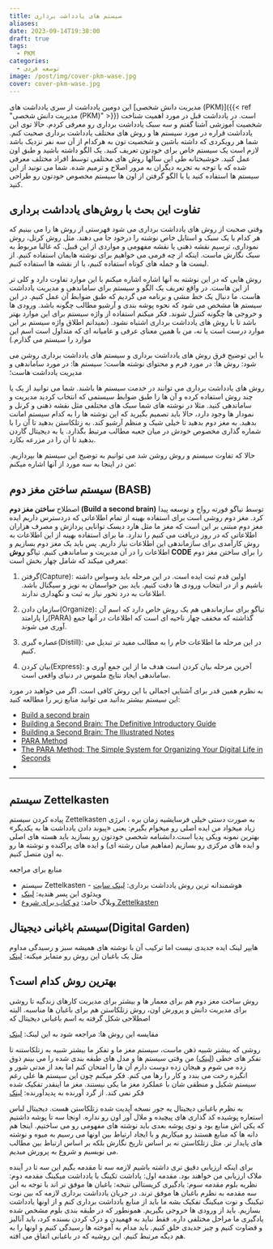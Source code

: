```yaml
---
title: سیستم های یادداشت برداری
aliases: 
date: 2023-09-14T19:38:00
draft: true
tags:
  - PKM
categories:
  - توسعه فردی
image: /post/img/cover-pkm-wase.jpg
cover: cover-pkm-wase.jpg
---
```




این دومین یادداشت از سری یادداشت های [مدیریت دانش شخصی (PKM)]({{< ref "مدیریت دانش شخصی (PKM)" >}}) است. در یادداشت قبل در مورد اهمیت شناخت شخصیت آموزشی آشنا گفتم و سه سبک یادداشت برداری رو معرفی کردم. حالا توی این یادداشت قراره در مورد سیستم ها و روش های مختلف یادداشت برداری صحبت کنم. شما هر رویکردی که داشته باشین و شخصیت تون به هرکدام از آن سه نفر نزدیک باشد لازم است یک سیستم خاص برای خودتون تعریف کنید. یک الگو داشته باشید و طبق اون عمل کنید. خوشبختانه طی این سالها روش های مختلفی توسط افراد مختلف معرفی شده که با توجه به تجربه دیگران به مرور اصلاح و ترمیم شده. شما می تونید از این سیستم ها استفاده کنید یا با الگو گرفتن از اون ها سیستم مخصوص خودتون رو طراحی کنید.


## تفاوت این بحث با روش‌های یادداشت برداری
وقتی صحبت از روش های یادداشت برداری می شود فهرستی از روش ها را می بینیم که هر کدام با یک سبک و استایل خاص نوشته را درخود جا می دهند. مثل روش کرنل، روش نموداری، ترسیم نقشه ذهنی یا نقشه مفهومی و مواردی از این قبیل. که غالبا مربوط به سبک نگارش ماست. اینکه از چه فرمی می خواهیم برای نوشته هایمان استفاده کنیم. از لیست ها و جمله های کوتاه استفاده کنیم، یا از نقشه ها استفاده کنیم. 

روش هایی که در این نوشته به آنها اشاره اشاره میکنم با این موارد تفاوت دارد و کلی تر از این هاست. در واقع تعریف یک الگو و سیستم برای ساماندهی و مدیریت یادداشت هاست. ما دنبال یک خط مشی و برنامه می گردیم که طبق ضوابط آن عمل کنیم. در این سیستم ها مشخص می شود که نحوه پوشه بندی و آرشیو مطالب چگونه باشد. ورودی ها و خروجی ها چگونه کنترل شوند. 
فکر میکنم استفاده از واژه سیستم برای این موارد بهتر باشد تا با روش های یادداشت برداری اشتباه نشود. (نمیدانم اطلاق واژه سیستم بر این موارد درست است یا نه، من با همین معنای عرفی و عامیانه ای که متداول است اسم این موارد را سیستم می گذارم.)

با این توضیح فرق روش های یادداشت برداری و سیستم های یادداشت برداری روشن می شود:
روش ها: در مورد فرم و محتوای نوشته هاست؛
سیستم ها: در مورد ساماندهی و مدیریت یادداشت هاست؛

روش های یادداشت برداری می توانند در خدمت سیستم ها باشند. شما می توانید از یک یا چند روش استفاده کرده و آن ها را طبق ضوابط سیستمی که انتخاب کردید مدیریت و ساماندهی کنید. مثلا در نوشته های شما سبک های مختلفی مثل نقشه ذهنی و کرنل و نمودار ها وجود دارد، حالا باید تصمیم بگیرید که این نوشته ها را به کدام سیستم امانت بدهید. به مغز دوم بدهید تا خیلی شیک و منظم آرشیو کند. به زتلکاستن بدهید تا آن را با شماره گذاری مخصوص خودش در میان جعبه مطالب مرتبط بگذارد. یا به دیجیتال گاردن بدهید تا آن را در مزرعه بکارد.


حالا که تفاوت سیستم و روش روشن شد می توانیم به توضیح این سیستم ها بپردازیم. من در اینجا به سه مورد از آنها اشاره میکنم:

## سیستم ساختن مغز دوم (BASB)
اصطلاح **ساختن مغز دوم (Build a second brain)** توسط تیاگو فورته رواج و توسعه پیدا کرد. مغز دوم روشی است برای استفاده بهینه از تمام اطلاعاتی که دردسترس داریم
ایده مغز دوم مبتنی بر این است که مغز ما مثل هارد دیسک توانایی پردازش و مصرف هزاران اطلاعاتی که در روز دریافت می کنیم را ندارد. ما برای استفاده بهینه از این اطلاعات به روش کارآمدی برای سازماندهی این اطلاعات نیاز داریم. پس باید یک مغز دوم بسازیم و اطلاعات را در آن مدیریت و ساماندهی کنیم.
تیاگو **روش CODE** را برای ساختن مغز دوم معرفی میکند که شامل چهار بخش است:
1. گرفتن(Capture): اولین قدم ثبت ایده است. در این مرحله باید وسواس داشته باشیم و از در انتخاب ورودی ها دقت کنیم. باید بین حواسمان به نویز و سیگنال باشد. اطلاعات به درد نخور نیاز به ثبت و نگهداری ندارند.
   
2. سازمان دادن(Organize): تیاگو برای سازماندهی هم یک روش خاص دارد که اسم آن را پارامتد(PARA) گذاشته که مخفف چهار ناحیه ای است که اطلاعات در آنها جمع آوری می شوند.

3. عصاره گیری(Distill): در این مرحله ما اطلاعات خام را به مطالب مفید تر تبدیل می کنیم.
   
4. بیان کردن(Express): آخرین مرحله بیان کردن است هدف ما از این جمع آوری و ساماندهی ایجاد نتایج ملموس در دنیای واقعی است.

به نظرم همین قدر برای آشنایی اجمالی با این روش کافی است. اگر می خواهید در مورد این سیستم بیشتر بدانید می توانید منابع زیر را مطالعه کنید:
- [Build a second brain](https://workflowy.com/systems/build-a-second-brain)
- [Building a Second Brain: The Definitive Introductory Guide](https://fortelabs.com/blog/basboverview/)
- [Building a Second Brain: The Illustrated Notes](https://maggieappleton.com/basb)
- [PARA Method](https://workflowy.com/systems/para-method)
- [The PARA Method: The Simple System for Organizing Your Digital Life in Seconds](https://fortelabs.com/blog/para/)
-

---
## سیستم Zettelkasten
پیاده کردن سیستم Zettelkasten به صورت دستی خیلی فرسایشیه زمان بره ، انرژی زیاد میخواد من ایده اصلی رو میخوام بگیرم: یعنی «پیوند دادن یادداشت ها به یکدیگر»
بهترین نمونه ویکی پدیا است.دانشنامه شخصی خودتون رو بسازید
باید هسته های اصلی و ایده های مرکزی رو بسازیم (مفاهیم میان رشته ای) و ایده های پراکنده و نوشته ها رو به اون متصل کنیم.

منابع برای مراجعه
- سیستم Zettelkasten - هوشمندانه ترین روش یادداشت برداری: [لینک سایت](https://squeezegrowth.com/fa/zettelkasten-system/)
- ویدئوی این پسر هندیه: [لینک](https://www.youtube.com/watch?v=TcQMrGayZ38)
- وبلاگ حامد: [دو کتاب برای شروع Zettelkasten](https://hamed.blog/zettlekasten/)

## سیستم باغبانی دیجیتال(Digital Garden) 
هایپر لینک ایده جدیدی نیست اما ترکیب آن با نوشته های همیشه سبز و رسیدگی مداوم مثل یک باغبان این روش رو متمایز میکنه: [لینک](https://salman.io/notes/digital-gardens/)


## بهترین روش کدام است؟ 
روش ساخت مغز دوم هم برای معمار ها و بیشتر برای مدیریت کارهای زندگیه تا روشی برای مدیریت دانش و پرورش اون، روش زتلکاستن هم برای باغبان ها مناسبه. البته اصطلاحی شکل گرفته به اسم باغبانی دیجیتال که 

مقایسه این روش ها: مراجعه شود به این لینک: [لینک](https://zettelkasten.de/posts/building-a-second-brain-and-zettelkasten/)

روشی که بیشتر شبیه ذهن ماست، سیستم مغز ما و تفکر ما بیشتر شبیه به زتلکاستنه تا تفکر های خطی ([لینک](https://www-mentalnodes-com.translate.goog/threaded-thinking-instead-of-linear-thinking?_x_tr_sl=en&_x_tr_tl=fa&_x_tr_hl=fa&_x_tr_pto=wapp)) من وقتی سیستم ها و مدل های طبقه بندی شده را می بینم ذوق زده می شوم و هیجان زده دوست دارم آن ها را امتحان کنم اما بعد از مدتی شور و انگیزه رخت می بندد و کار را رها می کنم. فکر میکنم چون این سیستم ها علی رغم سیستم شکیل و منطقی شان با عملکرد مغز ما یکی نیستند. مغز ما اینقدر تفکیک شده فکر نمی کند. 
از گرد آورنده به پدیدآورنده: [لینک](https://www.mentalnodes.com/from-collector-to-creator)


به نظرم باغبانی دیجیتال یه جور نسخه آپدیت شده زتلکاستن هست. دیجیتال لباس استعاره پوشیده کد گذاری های پیچیده و ملال آور اون رو نداره. اونجا سه تا پوشه داشتیم که یکی اش منابع بود و توی پوشه بعدی باید نوشته های مفهومی رو می ساختیم. اینجا هم دانه ها که منابع هستند رو میکاریم و با ایجاد ارتباط بین اونها می رسیم به میوه و نوشته های پایدار تر. مثل زتلکاستن نه بر اساس تاریخ نگارش بلکه بر اساس ارتباط بین مطالب می نویسیم و شروع به پرورش میدیم.



برای اینکه ارزیابی دقیق تری داشته باشیم لازمه سه تا مقدمه بگیم این سه تا در آینده ملاک ارزیابی من خواهند بود.
مقدمه اول: یاداشت تکینگ یا یادداشت میکینگ
مقدمه دوم: نظریه بلوم
مقدمه سوم: یادگیری کریستالی
نتیجه: باغبان ها موفق تر اند
با توجه به این سه مقدمه به نظرم باغبان ها موفق ترند. در جریان یادداشت برداری لازمه که بین نوت تیکینگ و نوت میکینگ تفکیک بشه ما باید از منابع یادداشت برداری کنم و از اونها یادداشت بسازیم. باید از ورودی ها خروجی بگیریم. همونطور که در طبقه بندی بلوم مشخص شده یادگیری ما مراحل مختلفی داره. فقط نباید به فهمیدن و درک کردن بسنده کرد، باید آنالیز و قضاوت کنیم و چیز جدیدی خلق کنیم. باید مدام به آموخته ها رسیدگی کنیم و اونها را به هم دیگه مرتبط کنیم. این روشیه که در باغبانی اتفاق می افته.





